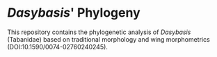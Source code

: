 # _Dasybasis_' Phylogeny
This repository contains the phylogenetic analysis of _Dasybasis_ (Tabanidae) based on traditional morphology and wing morphometrics  (DOI:10.1590/0074-02760240245).
